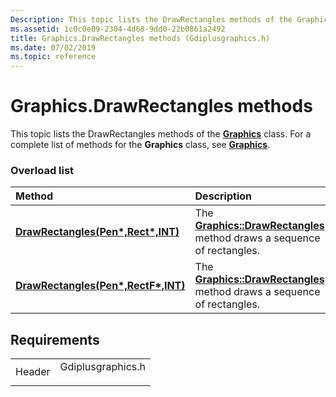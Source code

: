 ```yaml
---
Description: This topic lists the DrawRectangles methods of the Graphics class. For a complete list of methods for the Graphics class, see Graphics.
ms.assetid: 1c0c0e09-2304-4d68-9dd0-22b0861a2492
title: Graphics.DrawRectangles methods (Gdiplusgraphics.h)
ms.date: 07/02/2019
ms.topic: reference
---
```


# Graphics.DrawRectangles methods

This topic lists the DrawRectangles methods of the [**Graphics**](/windows/win32/api/gdiplusgraphics/nl-gdiplusgraphics-graphics) class. For a complete list of methods for the **Graphics** class, see [**Graphics**](/windows/win32/api/gdiplusgraphics/nl-gdiplusgraphics-graphics).

### Overload list



| Method                                                                                                             | Description                                                                                                                                                     |
|:-------------------------------------------------------------------------------------------------------------------|:----------------------------------------------------------------------------------------------------------------------------------------------------------------|
| [**DrawRectangles(Pen\*,Rect\*,INT)**](/windows/win32/api/gdiplusgraphics/nf-gdiplusgraphics-graphics-drawrectangles(inconstpen_inconstrect_inint))   | The [**Graphics::DrawRectangles**](/windows/win32/api/gdiplusgraphics/nf-gdiplusgraphics-graphics-drawrectangles(inconstpen_inconstrect_inint)) method draws a sequence of rectangles.<br/>  |
| [**DrawRectangles(Pen\*,RectF\*,INT)**](/previous-versions//ms535998(v=vs.85)) | The [**Graphics::DrawRectangles**](/previous-versions//ms535998(v=vs.85)) method draws a sequence of rectangles.<br/> |



## Requirements



|                   |                                                                                              |
|-------------------|----------------------------------------------------------------------------------------------|
| Header<br/> | <dl> <dt>Gdiplusgraphics.h</dt> </dl> |



 

 